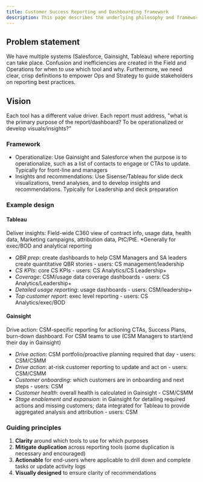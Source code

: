 ```yaml
---
title: Customer Success Reporting and Dashboarding framework
description: This page describes the underlying philosophy and framework for how to consider and build toward the long term goal of effective and efficient reporting and dashboarding
---
```


## Problem statement

We have multiple systems (Salesforce, Gainsight, Tableau) where reporting can take place. Confusion and inefficiencies are created in the Field and Operations for when to use which tool and why. Furthermore, we need clear, crisp definitions to empower Ops and Strategy to guide stakeholders on reporting best practices.

## Vision

Each tool has a different value driver. Each report must address, "what is the primary purpose of the report/dashboard? To be operationalized or develop visuals/insights?"

### Framework

- Operationalize: Use Gainsight and Salesforce when the purpose is to operationalize, such as a list of contacts to engage or CTAs to update. Typically for front-line and managers
- Insights and recommendations: Use Sisense/Tableau for slide deck visualizations, trend analyses, and to develop insights and recommendations. Typically for Leadership and deck preparation

### Example design

#### Tableau

Deliver insights: Field-wide C360 view of contract info, usage data, health data, Marketing campaigns, attribution data, PtC/PtE. *Generally for exec/BOD and analytical reporting

- *QBR prep*: create dashboards to help CSM Managers and SA leaders create quantitative QBR stories - users: CS management/leadership
- *CS KPIs*: core CS KPIs - users: CS Analytics/CS Leadership+
- *Coverage*: CSM/usage data coverage dashboards - users: CS Analytics/Leadership+
- *Detailed usage reporting*: usage dashboards - users: CSM/leadership+
- *Top customer report*: exec level reporting - users: CS Analytics/exec/BOD

#### Gainsight

Drive action: CSM-specific reporting for actioning CTAs, Success Plans, burn-down dashboard. For CSM teams to use (CSM Managers to start/end their day in Gainsight)

- *Drive action*: CSM portfolio/proactive planning required that day - users: CSM/CSMM
- *Drive action*: at-risk customer reporting to update and act on - users: CSM/CSMM
- *Customer onboarding*: which customers are in onboarding and next steps - users: CSM
- *Customer health*: overall health is calculated in Gainsight - CSM/CSMM
- *Stage enablement and expansion*: in Gainsight for detailing required actions and missing customers; data integrated for Tableau to provide aggregated analysis and attribution - users: CSM

### Guiding principles

1. **Clarity** around which tools to use for which purposes
1. **Mitigate duplication** across reporting tools (some duplication is necessary and encouraged)
1. **Actionable** for end-users where applicable to drill down and complete tasks or update activity logs
1. **Visually designed** to ensure clarity of recommendations
